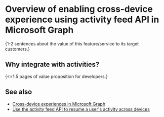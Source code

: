 # Overview of enabling cross-device experience using activity feed API in Microsoft Graph

{1-2 sentences about the value of this feature/service to its target customers.} 

## Why integrate with activities?

{<=1.5 pages of value proposition for developers.}

## See also

- [Cross-device experiences in Microsoft Graph](cross-device-concept-overview.md)
- [Use the activity feed API to resume a user's activity across devices](../api-reference/beta/resources/activity-feed-api-overview.md)